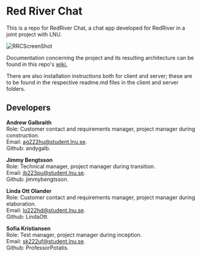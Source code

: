 # Red River Chat

This is a repo for RedRiver Chat, a chat app developed for RedRiver in a joint project with LNU.  

![RRCScreenShot](https://github.com/ProfessorPotatis/RedRiverChat/blob/master/documentation/img/wiki/RRCScreenshot.png)

Documentation concerning the project and its resulting architecture can be found in this repo's [wiki.](https://github.com/jimmybengtsson/grupp03-redriver/wiki) 

There are also installation instructions both for client and server; these are to be found in the respective readme.md files in the client and server folders.

## Developers

**Andrew Galbraith**  
Role: Customer contact and requirements manager, project manager during construction.  
Email: ag222hu@student.lnu.se.  
Github: andygalb.

**Jimmy Bengtsson**  
Role: Technical manager, project manager during transition.  
Email: jb223pu@student.lnu.se.  
Github: jimmybengtsson.

**Linda Ott Olander**  
Role: Customer contact and requirements manager, project manager during elaboration.  
Email: lo222hd@student.lnu.se.  
Github: LindaOtt.

**Sofia Kristiansen**  
Role: Test manager, project manager during inception.  
Email: sk222uf@student.lnu.se.  
Github: ProfessorPotatis.

